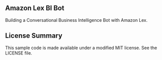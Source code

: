 ## Amazon Lex BI Bot

Building a Conversational Business Intelligence Bot with Amazon Lex.

## License Summary

This sample code is made available under a modified MIT license. See the LICENSE file.

